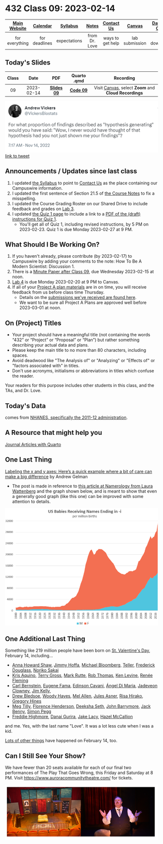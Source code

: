 # 432 Class 09: 2023-02-14

[Main Website](https://thomaselove.github.io/432-2023/) | [Calendar](https://thomaselove.github.io/432-2023/calendar.html) | [Syllabus](https://thomaselove.github.io/432-syllabus-2023/) | [Notes](https://thomaselove.github.io/432-notes/) | [Contact Us](https://thomaselove.github.io/432-2023/contact.html) | [Canvas](https://canvas.case.edu) | [Data and Code](https://github.com/THOMASELOVE/432-data) | [Sources](https://github.com/THOMASELOVE/432-classes-2023/tree/main/sources)
:-----------: | :--------------: | :----------: | :---------: | :-------------: | :-----------: | :------------: |:------:
for everything | for deadlines | expectations | from Dr. Love | ways to get help | lab submission | for downloads | to read

## Today's Slides

Class | Date | PDF | Quarto .qmd | Recording
:---: | :--------: | :------: | :------: | :-------------:
09 | 2023-02-14 | **[Slides 09](https://github.com/THOMASELOVE/432-slides-2023/blob/main/slides09.pdf)** | **[Code 09](https://github.com/THOMASELOVE/432-slides-2023/blob/main/slides09.qmd)** | Visit [Canvas](https://canvas.case.edu/), select **Zoom** and **Cloud Recordings**

![](vickers_2022.png) [link to tweet](https://twitter.com/vickersbiostats/status/1592129524426485760)

## Announcements / Updates since last class

1. I updated [the Syllabus](https://thomaselove.github.io/432-syllabus-2023/) to point to [Contact Us](https://thomaselove.github.io/432-2023/contact.html) as the place containing our Campuswire information.
2. I updated the first sentence of Section 21.5 of [the Course Notes](https://thomaselove.github.io/432-notes/) to fix a misspelling.
3. I updated the Course Grading Roster on our Shared Drive to include feedback and grades on [Lab 3](https://thomaselove.github.io/432-2023/lab3.html).
4. I updated [the Quiz 1 page](https://thomaselove.github.io/432-2023/quiz1.html) to include a link to a [PDF of the (draft) instructions for Quiz 1](https://github.com/THOMASELOVE/432-classes-2023/blob/main/quiz1/instructions_only_draft.pdf). 
    - You'll get all of Quiz 1, including revised instructions, by 5 PM on 2023-02-23. Quiz 1 is due Monday 2023-02-27 at 9 PM.

## What Should I Be Working On?

1. If you haven't already, please contribute (by 2023-02-17) to Campuswire by adding your comments to the note: How To Be A Modern Scientist: Discussion 1.
2. There is a [Minute Paper after Class 09](https://bit.ly/432-2023-minute-09), due Wednesday 2023-02-15 at noon.
3. [Lab 4](https://thomaselove.github.io/432-2023/lab4.html) is due Monday 2023-02-20 at 9 PM to Canvas.
4. If all of your [Project A plan materials](https://thomaselove.github.io/432-2023/projA.html) are in on time, you will receive feedback from us before class time Thursday. 
    - Details on the [submissions we've received are found here](https://github.com/THOMASELOVE/432-classes-2023/blob/main/projectA/plans.md).
    - We want to be sure all Project A Plans are approved well before 2023-03-01 at noon.

## On (Project) Titles

- Your project should have a meaningful title (not containing the words “432” or “Project” or “Proposal” or “Plan”) but rather something describing your actual data and plans.
- Please keep the main title to no more than 80 characters, including spaces.
- Avoid deadwood like "The Analysis of" or "Analyzing" or "Effects of" or "factors associated with" in titles.
- Don't use acronyms, initialisms or abbreviations in titles which confuse the reader. 

Your readers for this purpose includes other students in this class, and the TAs, and Dr. Love.

## Today's Data

comes from [NHANES, specifically the 2011-12 administration](https://wwwn.cdc.gov/nchs/nhanes/continuousnhanes/overview.aspx?BeginYear=2011).

## A Resource that might help you

[Journal Articles with Quarto](https://quarto.org/docs/journals/)

## One Last Thing

[Labeling the x and y axes: Here’s a quick example where a bit of care can make a big difference](https://statmodeling.stat.columbia.edu/2023/01/26/labeling-the-x-and-y-axes-heres-a-quick-example-where-a-bit-of-care-can-make-a-big-difference/) by Andrew Gelman

- The post is made in reference to [this article at Namerology from Laura Wattenberg](https://namerology.com/2020/08/20/the-three-ages-of-i-names-an-american-tale/) and the graph shown below, and is meant to show that even a generally good graph (like this one) can be improved with some attention to details.

![](i-ending.png)

## One Additional Last Thing

Something like 219 million people have been born on [St. Valentine's Day](https://en.wikipedia.org/wiki/Valentine%27s_Day), February 14, including...

- [Anna Howard Shaw](https://en.wikipedia.org/wiki/Anna_Howard_Shaw), [Jimmy Hoffa](https://en.wikipedia.org/wiki/Jimmy_Hoffa), [Michael Bloomberg](https://en.wikipedia.org/wiki/Michael_Bloomberg), 
[Teller](https://en.wikipedia.org/wiki/Teller_(magician)), [Frederick Douglass](https://en.wikipedia.org/wiki/Frederick_Douglass), [Noriko Sakai](https://en.wikipedia.org/wiki/Noriko_Sakai)
- [Kris Aquino](https://en.wikipedia.org/wiki/Kris_Aquino), [Terry Gross](https://en.wikipedia.org/wiki/Terry_Gross), [Mark Rutte](https://en.wikipedia.org/wiki/Mark_Rutte), [Rob Thomas](https://en.wikipedia.org/wiki/Rob_Thomas_(musician)), [Ken Levine](https://en.wikipedia.org/wiki/Ken_Levine_(screenwriter)), [Renée Fleming](https://en.wikipedia.org/wiki/Ren%C3%A9e_Fleming)
- [Carl Bernstein](https://en.wikipedia.org/wiki/Carl_Bernstein), [Eugene Fama](https://en.wikipedia.org/wiki/Eugene_Fama), [Edinson Cavani](https://en.wikipedia.org/wiki/Edinson_Cavani), [Ángel Di Maria](https://en.wikipedia.org/wiki/%C3%81ngel_Di_Mar%C3%ADa), [Jadeveon Clowney](https://en.wikipedia.org/wiki/Jadeveon_Clowney), [Jim Kelly](https://en.wikipedia.org/wiki/Jim_Kelly), 
- [Drew Bledsoe](https://en.wikipedia.org/wiki/Drew_Bledsoe), [Woody Hayes](https://en.wikipedia.org/wiki/Woody_Hayes), [Mel Allen](https://en.wikipedia.org/wiki/Mel_Allen), [Jules Asner](https://en.wikipedia.org/wiki/Jules_Asner), [Risa Hirako](https://en.wikipedia.org/wiki/Risa_Hirako), [Gregory Hines](https://en.wikipedia.org/wiki/Gregory_Hines)
- [Meg Tilly](https://www.imdb.com/name/nm0000672/), [Florence Henderson](https://www.imdb.com/name/nm0001341/), [Deeksha Seth](https://en.wikipedia.org/wiki/Deeksha_Seth), [John Barrymore](https://en.wikipedia.org/wiki/John_Barrymore), [Jack Benny](https://en.wikipedia.org/wiki/Jack_Benny), [Simon Pegg](https://www.imdb.com/name/nm0670408/)
- [Freddie Highmore](https://www.imdb.com/name/nm0383603/), [Danai Gurira](https://www.imdb.com/name/nm1775091/), [Jake Lacy](https://www.imdb.com/name/nm3821405/), [Hazel McCallion](https://en.wikipedia.org/wiki/Hazel_McCallion)

and me. Yes, with the last name "Love". It was a lot less cute when I was a kid.

[Lots of other things](https://en.wikipedia.org/wiki/February_14) have happened on February 14, too.

## Can I Still See Your Show?

We have fewer than 20 seats available for each of our final two performances of The Play That Goes Wrong, this Friday and Saturday at 8 PM. Visit https://www.auroracommunitytheatre.com/ for tickets.

![](two_TPTGW.png)
